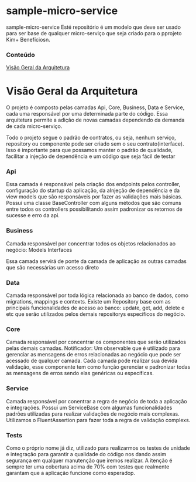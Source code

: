 # sample-micro-service
sample-micro-service
Esté repositório é um modelo que deve ser usado para ser base de qualquer micro-serviço que seja criado para o pprojeto Kim+ Benefíciosn.

### Conteúdo
[Visão Geral da Arquitetura](#visao-geral-da-arquitetura)

# Visão Geral da Arquitetura
O projeto é composto pelas camadas Api, Core, Business, Data e Service, cada uma responsável por uma determinada parte do código. Essa arquitetura permite a adição de novas camadas dependendo da demanda de cada micro-serviço.

Todo o projeto segue o padrão de contratos, ou seja, nenhum serviço, repository ou componente pode ser criado sem o seu contrato(interface). Isso é importante para que possamos manter o padrão de qualidade, facilitar a injeção de dependência e um código que seja fácil de testar

### Api
Essa camada é  responsável pela criação dos endpoints pelos controller, configuração do startup da aplicação, da aInjeção de dependência e da view models que são responsáveis por fazer as validações mais básicas.
Possui uma classe BaseController com alguns métodos que são comuns entre todos os controllers possibilitando assim padronizar os retornos de sucesse e erro da api.

### Business
Camada responsável por concentrar todos os objetos relacionados ao negócio:
Models
Interfaces

Essa camada servirá de ponte da camada de aplicação as outras camadas que são necessárias um acesso direto

### Data
Camada responsável por toda lógica relacionada ao banco de dados, como migrations, mappings e contexts.
Existe um Repository base com as principais funcionalidades de acesso ao banco: update, get, add, delete e etc que serão utilizados pelos demais repositorys específicos do negócio.

### Core
Camada responsável por concentrar os componentes que serão utilizados pelas demais camadas.
Notificador: Um observable que é utilizado para gerenciar as mensagens de erros relacionadas ao negócio que pode ser acessado de qualquer camada. Cada camada pode realizar sua devida validação, esse componente tem como função gerenciar e padronizar todas as mensagens de erros sendo elas genéricas ou específicas.

### Service
Camada responsável por conentrar a regra de negócio de toda a aplicação e integrações.
Possui um ServiceBase com algumas funcionalidades padrões utilizadas para realizar validações de negócio mais complexas.
Utilizamos o FluentAssertion para fazer toda a regra de validação complexs.

### Tests
Como o próprio nome já diz, utilizado para realizarmos os testes de unidade e integração para garantir a qualidade do código nos dando assim segurança em qualquer manutenção que iremos realizar. A itenção é sempre ter uma cobertura acima de 70% com testes que realmente garantam que a aplicação funcione como esperadop.



